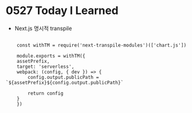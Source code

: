 # 0527 Today I Learned

- Next.js 명시적 transpile

```
    
    const withTM = require('next-transpile-modules')(['chart.js'])

    module.exports = withTM({
    assetPrefix,
    target: 'serverless',
    webpack: (config, { dev }) => {
        config.output.publicPath = `${assetPrefix}${config.output.publicPath}`

        return config
    }
    })
```